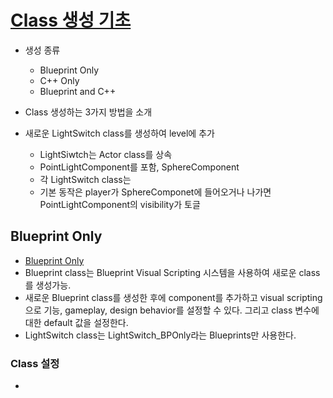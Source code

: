 # [Class 생성 기초](https://docs.unrealengine.com/4.27/en-US/ProgrammingAndScripting/ClassCreation/)
* 생성 종류
  * Blueprint Only
  * C++ Only
  * Blueprint and C++ 

* Class 생성하는 3가지 방법을 소개
* 새로운 LightSwitch class를 생성하여 level에 추가
  * LightSiwtch는 Actor class를 상속
  * PointLightComponent를 포함, SphereComponent
  * 각 LightSwitch class는 
  * 기본 동작은 player가 SphereComponet에 들어오거나 나가면 PointLightComponent의 visibility가 토글
## Blueprint Only
* [Blueprint Only](https://docs.unrealengine.com/4.27/en-US/ProgrammingAndScripting/ClassCreation/BlueprintOnly/)
* Blueprint class는 Blueprint Visual Scripting 시스템을 사용하여 새로운 class를 생성가능.
* 새로운 Blueprint class를 생성한 후에 component를 추가하고 visual scripting으로 기능, gameplay, design behavior를 설정할 수 있다. 그리고 class 변수에 대한 default 값을 설정한다.
* LightSwitch class는 LightSwitch_BPOnly라는 Blueprints만 사용한다.

### Class 설정
* 